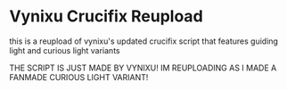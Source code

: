 # Vynixu Crucifix Reupload

this is a reupload of vynixu's updated crucifix script that features guiding light and curious light variants

THE SCRIPT IS JUST MADE BY VYNIXU! IM REUPLOADING AS I MADE A FANMADE CURIOUS LIGHT VARIANT!
